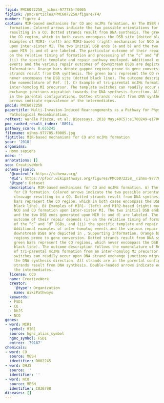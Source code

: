 ```yaml
---
figid: PMC6072258__nihms-977785-f0005
figlink: /pmc/articles/PMC6072258/figure/F4/
number: Figure 4
caption: MIR-based mechanisms for CO and mcJMs formation. A) The DSBR model for CO
  formation. Colored arrows indicate the two possible orientations for dHJ cleavage
  resulting in a CO. Dotted strands result from DNA synthesis. The green bars represent
  the CO region, which in both cases encompass the DSB site (dotted black line). B)
  Examples of MIR1- (left) and MIR2-based (right) mechanisms for NCO and CO formation
  upon inter-sister MI. The two initial DSB ends (a and b) and the two DSB ends generated
  upon MIR (c and d) are labeled. The particular outcome of their repair depends (i)
  on the relative timing of formation and processing of the “c” and “d” DSBs, and
  (ii) the specific template and repair pathway employed. Additional examples of inter-homolog
  events and the various repair outcomes of downstream DSBs are depicted in , Supporting
  Information. Orange bars denote gapped regions prone to gene conversion. Dotted
  strands result from DNA synthesis. The green bars represent the CO regions, which
  never encompass the DSB site (dotted black line). The outcome description follows
  the nomenclature of Ref. []. C) Example of tri-parental mcJMs formation from an
  inter-homolog MI precursor. The template switches can readily occur upon DNA strand
  exchange junctions migration towards the DNA synthesis direction. All strands are
  in the parental configurations. Dotted strands result from DNA synthesis. Double-headed
  arrows indicate equivalence of the intermediates.
pmcid: PMC6072258
papertitle: Multi-Invasion-Induced Rearrangements as a Pathway for Physiological and
  Pathological Recombination.
reftext: Aurèle Piazza, et al. Bioessays. 2018 May;40(5):e1700249-e1700249.
pmc_ranked_result_index: '88914'
pathway_score: 0.655245
filename: nihms-977785-f0005.jpg
figtitle: MIR-based mechanisms for CO and mcJMs formation
year: '2018'
organisms:
- Homo sapiens
ndex: ''
annotations: []
seo: CreativeWork
schema-jsonld:
  '@context': https://schema.org/
  '@id': https://pfocr.wikipathways.org/figures/PMC6072258__nihms-977785-f0005.html
  '@type': Dataset
  description: MIR-based mechanisms for CO and mcJMs formation. A) The DSBR model
    for CO formation. Colored arrows indicate the two possible orientations for dHJ
    cleavage resulting in a CO. Dotted strands result from DNA synthesis. The green
    bars represent the CO region, which in both cases encompass the DSB site (dotted
    black line). B) Examples of MIR1- (left) and MIR2-based (right) mechanisms for
    NCO and CO formation upon inter-sister MI. The two initial DSB ends (a and b)
    and the two DSB ends generated upon MIR (c and d) are labeled. The particular
    outcome of their repair depends (i) on the relative timing of formation and processing
    of the “c” and “d” DSBs, and (ii) the specific template and repair pathway employed.
    Additional examples of inter-homolog events and the various repair outcomes of
    downstream DSBs are depicted in , Supporting Information. Orange bars denote gapped
    regions prone to gene conversion. Dotted strands result from DNA synthesis. The
    green bars represent the CO regions, which never encompass the DSB site (dotted
    black line). The outcome description follows the nomenclature of Ref. []. C) Example
    of tri-parental mcJMs formation from an inter-homolog MI precursor. The template
    switches can readily occur upon DNA strand exchange junctions migration towards
    the DNA synthesis direction. All strands are in the parental configurations. Dotted
    strands result from DNA synthesis. Double-headed arrows indicate equivalence of
    the intermediates.
  license: CC0
  name: CreativeWork
  creator:
    '@type': Organization
    name: WikiPathways
  keywords:
  - FSD1
  - CO
  - DHJS
  - NCO
genes:
- word: MIR1
  symbol: MIR1
  source: hgnc_alias_symbol
  hgnc_symbol: FSD1
  entrez: '79187'
chemicals:
- word: CO
  source: MESH
  identifier: D002245
- word: DHJS
  source: ''
  identifier: ''
- word: NCO
  source: MESH
  identifier: C036798
diseases: []
---
```


